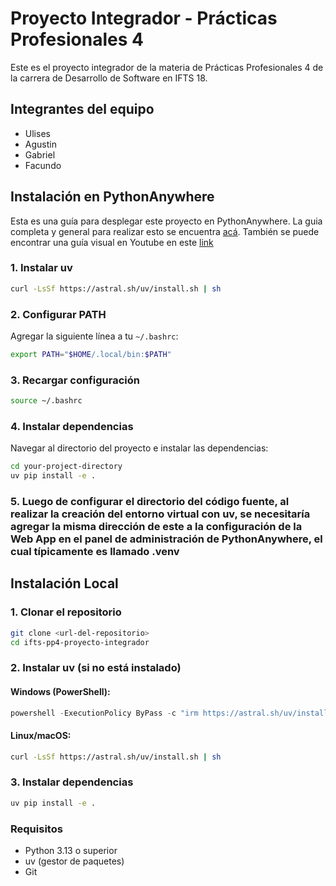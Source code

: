 # Proyecto Integrador - Prácticas Profesionales 4
Este es el proyecto integrador de la materia de Prácticas Profesionales 4 de la carrera de Desarrollo de Software en IFTS 18.

## Integrantes del equipo
- Ulises
- Agustin
- Gabriel
- Facundo

## Instalación en PythonAnywhere

Esta es una guía para desplegar este proyecto en PythonAnywhere. La guia completa y general para realizar esto se encuentra [acá](https://help.pythonanywhere.com/pages/DeployExistingDjangoProject/). También se puede encontrar una guía visual en Youtube en este [link](https://www.youtube.com/watch?v=xtnUwvjOThg)

### 1. Instalar uv
```bash
curl -LsSf https://astral.sh/uv/install.sh | sh
```

### 2. Configurar PATH
Agregar la siguiente línea a tu `~/.bashrc`:
```bash
export PATH="$HOME/.local/bin:$PATH"
```

### 3. Recargar configuración
```bash
source ~/.bashrc
```

### 4. Instalar dependencias
Navegar al directorio del proyecto e instalar las dependencias:
```bash
cd your-project-directory
uv pip install -e .
```

### 5. Luego de configurar el directorio del código fuente, al realizar la creación del entorno virtual con uv, se necesitaría agregar la misma dirección de este a la configuración de la Web App en el panel de administración de PythonAnywhere, el cual típicamente es llamado .venv

## Instalación Local

### 1. Clonar el repositorio
```bash
git clone <url-del-repositorio>
cd ifts-pp4-proyecto-integrador
```

### 2. Instalar uv (si no está instalado)
#### Windows (PowerShell):
```powershell
powershell -ExecutionPolicy ByPass -c "irm https://astral.sh/uv/install.ps1 | iex"
```

#### Linux/macOS:
```bash
curl -LsSf https://astral.sh/uv/install.sh | sh
```

### 3. Instalar dependencias
```bash
uv pip install -e .
```

### Requisitos
- Python 3.13 o superior
- uv (gestor de paquetes)
- Git